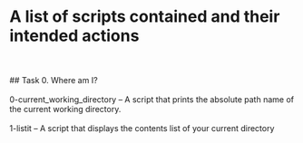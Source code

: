 # A list of scripts contained and their intended actions
</br>
</br>
## Task 0. Where am I?
</br>
</br>
0-current_working_directory – A script that prints the absolute path name of the current working directory.
</br>
<br>
1-listit – A script that displays the contents list of your current directory
